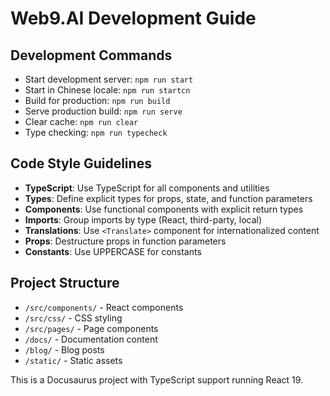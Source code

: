 # Web9.AI Development Guide

## Development Commands

- Start development server: `npm run start`
- Start in Chinese locale: `npm run startcn`
- Build for production: `npm run build`
- Serve production build: `npm run serve`
- Clear cache: `npm run clear`
- Type checking: `npm run typecheck`

## Code Style Guidelines

- **TypeScript**: Use TypeScript for all components and utilities
- **Types**: Define explicit types for props, state, and function parameters
- **Components**: Use functional components with explicit return types
- **Imports**: Group imports by type (React, third-party, local)
- **Translations**: Use `<Translate>` component for internationalized content
- **Props**: Destructure props in function parameters
- **Constants**: Use UPPERCASE for constants

## Project Structure

- `/src/components/` - React components
- `/src/css/` - CSS styling
- `/src/pages/` - Page components
- `/docs/` - Documentation content
- `/blog/` - Blog posts
- `/static/` - Static assets

This is a Docusaurus project with TypeScript support running React 19.